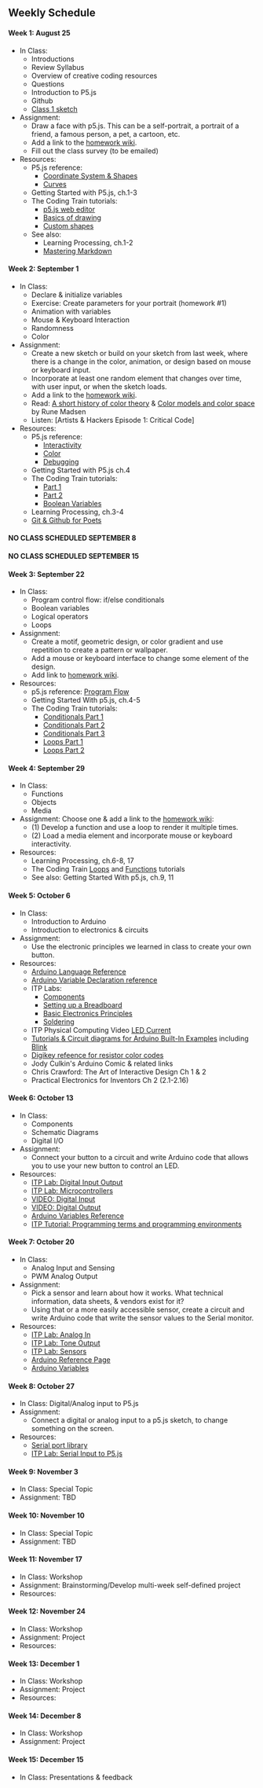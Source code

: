 ## Weekly Schedule
#### Week 1: August 25
* In Class: 
    - Introductions
    - Review Syllabus
    - Overview of creative coding resources
    - Questions
    - Introduction to P5.js
    - Github
    - [Class 1 sketch](https://editor.p5js.org/jfunky/sketches/n_c7p0_k2)
* Assignment: 
    - Draw a face with p5.js. This can be a self-portrait, a portrait of a friend, a famous person, a pet, a cartoon, etc.
    - Add a link to the [homework wiki](https://github.com/jfunky/diap-creativecomputing-fa2021/wiki/Homework).
    - Fill out the class survey (to be emailed)
* Resources: 
    - P5.js reference: 
        - [Coordinate System & Shapes](https://p5js.org/learn/coordinate-system-and-shapes.html)
        - [Curves](https://p5js.org/learn/curves.html)
    - Getting Started with P5.js, ch.1-3
    - The Coding Train tutorials:
        - [p5.js web editor](https://www.youtube.com/watch?v=MXs1cOlidWs&feature=youtu.be)
        - [Basics of drawing](https://thecodingtrain.com/Tutorials/1-p5js-basics/1.3-basics-of-drawing.html)
        - [Custom shapes](https://thecodingtrain.com/Tutorials/9-additional-topics/9.22-custom-shapes.html)
    - See also:
      - Learning Processing, ch.1-2
      - [Mastering Markdown](https://guides.github.com/features/mastering-markdown/)

#### Week 2: September 1
* In Class: 
    - Declare & initialize variables
    - Exercise: Create parameters for your portrait (homework #1)
    - Animation with variables
    - Mouse & Keyboard Interaction
    - Randomness
    - Color
* Assignment: 
    - Create a new sketch or build on your sketch from last week, where there is a change in the color, animation, or design based on mouse or keyboard input. 
    - Incorporate at least one random element that changes over time, with user input, or when the sketch loads.
    - Add a link to the [homework wiki](https://github.com/jfunky/diap-creativecomputing-fa2021/wiki/Homework).
    - Read: [A short history of color theory](https://programmingdesignsystems.com/color/a-short-history-of-color-theory/index.html) & [Color models and color space](https://programmingdesignsystems.com/color/color-models-and-color-spaces/index.html) by Rune Madsen
    - Listen: [Artists & Hackers Episode 1: Critical Code]
* Resources: 
    - P5.js reference: 
        - [Interactivity](https://p5js.org/learn/interactivity.html)
        - [Color](https://p5js.org/learn/color.html)
        - [Debugging](https://p5js.org/learn/debugging.html)
    - Getting Started with P5.js ch.4
    - The Coding Train tutorials:
        - [Part 1](https://www.youtube.com/watch?v=RnS0YNuLfQQ)
        - [Part 2](https://www.youtube.com/watch?v=Bn_B3T_Vbxs)
        - [Boolean Variables](https://www.youtube.com/watch?v=Rk-_syQluvc)
    - Learning Processing, ch.3-4
    - [Git & Github for Poets](https://www.youtube.com/playlist?list=PLRqwX-V7Uu6ZF9C0YMKuns9sLDzK6zoiV)


#### NO CLASS SCHEDULED SEPTEMBER 8
#### NO CLASS SCHEDULED SEPTEMBER 15

#### Week 3: September 22
* In Class: 
    - Program control flow: if/else conditionals
    - Boolean variables
    - Logical operators
    - Loops
* Assignment: 
    - Create a motif, geometric design, or color gradient and use repetition to create a pattern or wallpaper. 
    - Add a mouse or keyboard interface to change some element of the design.
    - Add link to [homework wiki](https://github.com/jfunky/diap-creativecomputing-fa2021/wiki/Homework).
* Resources: 
    - p5.js reference: [Program Flow](https://p5js.org/learn/program-flow.html)
    - Getting Started With p5.js, ch.4-5
    - The Coding Train tutorials:
        - [Conditionals Part 1](https://www.youtube.com/watch?v=1Osb_iGDdjk)
        - [Conditionals Part 2](https://www.youtube.com/watch?v=LO3Awjn_gyU)
        - [Conditionals Part 3](https://www.youtube.com/watch?v=r2S7j54I68c&t=730s)
        - [Loops Part 1](https://www.youtube.com/watch?v=cnRD9o6odjk)
        - [Loops Part 2](https://www.youtube.com/watch?v=1c1_TMdf8b8&t=158s)
      
#### Week 4: September 29
* In Class: 
    - Functions
    - Objects
    - Media
* Assignment: Choose one & add a link to the [homework wiki](https://github.com/jfunky/diap-creativecomputing-fa2021/wiki/Homework):
    - (1) Develop a function and use a loop to render it multiple times.
    - (2) Load a media element and incorporate mouse or keyboard interactivity.
* Resources: 
    - Learning Processing, ch.6-8, 17
    - The Coding Train [Loops](https://www.youtube.com/playlist?list=PLRqwX-V7Uu6bm-3M4Wntd4yYZGKwiKfrQ) and [Functions](https://www.youtube.com/playlist?list=PLRqwX-V7Uu6ajGB2OI3hl5DZsD1Fw1WzR) tutorials
    - See also: Getting Started With p5.js, ch.9, 11

#### Week 5: October 6
* In Class: 
    - Introduction to Arduino
    - Introduction to electronics & circuits
* Assignment:
    - Use the electronic principles we learned in class to create your own button.
* Resources: 
    - [Arduino Language Reference](https://www.arduino.cc/reference/en/)
    - [Arduino Variable Declaration reference](https://www.arduino.cc/en/Reference/VariableDeclaration)
    - ITP Labs: 
        -  [Components](https://itp.nyu.edu/physcomp/Labs/Components/)
        -  [Setting up a Breadboard](https://itp.nyu.edu/physcomp/Labs/Breadboard/)
        -  [Basic Electronics Principles](https://itp.nyu.edu/physcomp/Labs/Electronics/)
        -  [Soldering](https://itp.nyu.edu/physcomp/Labs/Soldering/)
    - ITP Physical Computing Video [LED Current](https://vimeo.com/showcase/2801639/video/78674965)
    - [Tutorials & Circuit diagrams for Arduino Built-In Examples](https://www.arduino.cc/en/Tutorial/BuiltInExamples) including [Blink](https://www.arduino.cc/en/Tutorial/Blink)
    - [Digikey refeence for resistor color codes](https://www.digikey.com/en/resources/conversion-calculators/conversion-calculator-resistor-color-code)
    - Jody Culkin's Arduino Comic & related links
    - Chris Crawford: The Art of Interactive Design Ch 1 & 2
    - Practical Electronics for Inventors Ch 2 (2.1-2.16)

#### Week 6: October 13
* In Class: 
    - Components
    - Schematic Diagrams
    - Digital I/O
* Assignment:     
    - Connect your button to a circuit and write Arduino code that allows you to use your new button to control an LED.
* Resources: 
    - [ITP Lab: Digital Input Output](https://itp.nyu.edu/physcomp/lessons/microcontrollers/digital-input-output/)
    - [ITP Lab: Microcontrollers](https://itp.nyu.edu/physcomp/lessons/microcontrollers/microcontrollers-the-basics/)
    - [VIDEO: Digital Input](https://vimeo.com/86548673)
    - [VIDEO: Digital Output](https://vimeo.com/86534049)
    - [Arduino Variables Reference](https://www.arduino.cc/en/Reference/VariableDeclaration)
    - [ITP Tutorial: Programming terms and programming environments](https://itp.nyu.edu/physcomp/lessons/programming/programming-terms-and-programming-environments/)

#### Week 7: October 20
* In Class: 
    - Analog Input and Sensing 
    - PWM Analog Output
* Assignment: 
    - Pick a sensor and learn about how it works. What technical information, data sheets, & vendors exist for it?
    - Using that or a more easily accessible sensor, create a circuit and write Arduino code that write the sensor values to the Serial monitor.
* Resources:
    - [ITP Lab: Analog In](https://itp.nyu.edu/physcomp/labs/labs-arduino-digital-and-analog/analog-in-with-an-arduino/)
    - [ITP Lab: Tone Output](https://itp.nyu.edu/physcomp/labs/labs-arduino-digital-and-analog/tone-output-using-an-arduino/)
    - [ITP Lab: Sensors](https://itp.nyu.edu/physcomp/lessons/sensors-the-basics/)
    - [Arduino Reference Page](https://www.arduino.cc/reference/en/)
    - [Arduino Variables](https://www.arduino.cc/en/Reference/VariableDeclaration)

#### Week 8: October 27
* In Class: Digital/Analog input to P5.js
* Assignment:
    - Connect a digital or analog input to a p5.js sketch, to change something on the screen.
* Resources: 
    - [Serial port library](https://github.com/p5-serial/p5.serialport)
    - [ITP Lab: Serial Input to P5.js](https://itp.nyu.edu/physcomp/labs/labs-serial-communication/lab-serial-input-to-the-p5-js-ide/)

#### Week 9: November 3
* In Class: Special Topic
* Assignment: TBD

#### Week 10: November 10
* In Class: Special Topic
* Assignment: TBD

#### Week 11: November 17
* In Class: Workshop
* Assignment: Brainstorming/Develop multi-week self-defined project
* Resources: 

#### Week 12: November 24
* In Class: Workshop
* Assignment: Project
* Resources: 

#### Week 13: December 1
* In Class: Workshop
* Assignment: Project
* Resources: 

####  Week 14: December 8
* In Class: Workshop
* Assignment: Project

#### Week 15: December 15
* In Class: Presentations & feedback
